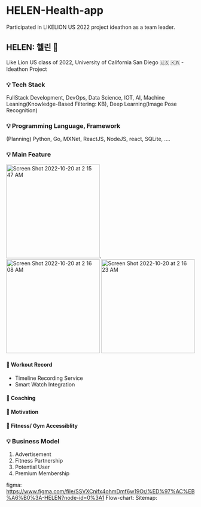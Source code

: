 # HELEN-Health-app
Participated in LIKELION US 2022 project ideathon as a team leader.

## HELEN: 헬린 🦁

Like Lion US class of 2022, University of California San Diego 🇺🇸 🇰🇷 - Ideathon Project



### 💡 Tech Stack

FullStack Development, DevOps, Data Science, IOT, AI,
Machine Leaning(Knowledge-Based Filtering: KB), 
Deep Learning(Image Pose Recognition)

### 💡 Programming Language, Framework

(Planning) Python, Go, MXNet, ReactJS, NodeJS, react, SQLite, .... 

### 💡 Main Feature 

<img width="250" alt="Screen Shot 2022-10-20 at 2 15 47 AM" src="https://user-images.githubusercontent.com/88092102/196908519-8323cfb6-3c43-4edf-8dd1-dbadad15596a.png">.    <img width="250" alt="Screen Shot 2022-10-20 at 2 16 08 AM" src="https://user-images.githubusercontent.com/88092102/196908565-5cd96154-996a-4dac-a976-87e2343da5b9.png">      <img width="250" alt="Screen Shot 2022-10-20 at 2 16 23 AM" src="https://user-images.githubusercontent.com/88092102/196908580-ffd90b90-cce0-4b25-acc5-5341697e8a99.png">

#### 📍 Workout Record
- Timeline Recording Service
- Smart Watch Integration 



#### 📍 Coaching



#### 📍 Motivation


#### 📍 Fitness/ Gym Accessiblity


### 💡 Business Model
1. Advertisement
2. Fitness Partnership
3. Potential User
4. Premium Membership



figma: https://www.figma.com/file/SSVXCnifx4ohmDmf6w19Or/%ED%97%AC%EB%A6%B0%3A-HELEN?node-id=0%3A1
Flow-chart:
Sitemap: 
